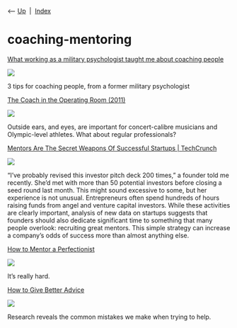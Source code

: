 <div class="nav">

⟵ [Up](index.html)  \|  [Index](index.html)

</div>

# coaching-mentoring

<div class="cards">

<div class="card">

<div class="card-title">

[What working as a military psychologist taught me about coaching
people](https://qz.com/what-working-as-a-military-psychologist-taught-me-about-1850409744)

</div>

<div class="card-image">

[![](https://i.kinja-img.com/image/upload/c_fill,h_675,pg_1,q_80,w_1200/f7df1b755a44909b1500389a868fc659.jpg)](https://qz.com/what-working-as-a-military-psychologist-taught-me-about-1850409744)

</div>

3 tips for coaching people, from a former military psychologist

</div>

<div class="card">

<div class="card-title">

[The Coach in the Operating Room
(2011)](https://www.newyorker.com/magazine/2011/10/03/personal-best)

</div>

<div class="card-image">

[![](https://media.newyorker.com/photos/590968431c7a8e33fb38d95a/16:9/w_1280,c_limit/111003_r21338_g2048.jpg)](https://www.newyorker.com/magazine/2011/10/03/personal-best)

</div>

Outside ears, and eyes, are important for concert-calibre musicians and
Olympic-level athletes. What about regular professionals?

</div>

<div class="card">

<div class="card-title">

[Mentors Are The Secret Weapons Of Successful Startups \|
TechCrunch](https://techcrunch.com/2015/03/22/mentors-are-the-secret-weapons-of-successful-startups)

</div>

<div class="card-image">

[![](https://techcrunch.com/wp-content/uploads/2015/03/shutterstock_203486686.png?w=1200)](https://techcrunch.com/2015/03/22/mentors-are-the-secret-weapons-of-successful-startups)

</div>

“I’ve probably revised this investor pitch deck 200 times,” a founder
told me recently. She’d met with more than 50 potential investors before
closing a seed round last month. This might sound excessive to some, but
her experience is not unusual. Entrepreneurs often spend hundreds of
hours raising funds from angel and venture capital investors. While
these activities are clearly important, analysis of new data on startups
suggests that founders should also dedicate significant time to
something that many people overlook: recruiting great mentors. This
simple strategy can increase a company’s odds of success more than
almost anything else.

</div>

<div class="card">

<div class="card-title">

[How to Mentor a
Perfectionist](https://hbr.org/2017/02/how-to-mentor-a-perfectionist)

</div>

<div class="card-image">

[![](https://hbr.org/resources/images/article_assets/2017/02/feb17-21-88968409.jpg)](https://hbr.org/2017/02/how-to-mentor-a-perfectionist)

</div>

It’s really hard.

</div>

<div class="card">

<div class="card-title">

[How to Give Better
Advice](https://getpocket.com/explore/item/how-to-give-better-advice)

</div>

<div class="card-image">

[![](https://pocket-image-cache.com/1200x/filters:format(jpg):extract_focal()/https%3A%2F%2Fpocket-syndicated-images.s3.amazonaws.com%2Farticles%2F5983%2F1611269272_GettyImages-1181223319.jpg)](https://getpocket.com/explore/item/how-to-give-better-advice)

</div>

Research reveals the common mistakes we make when trying to help.

</div>

</div>
